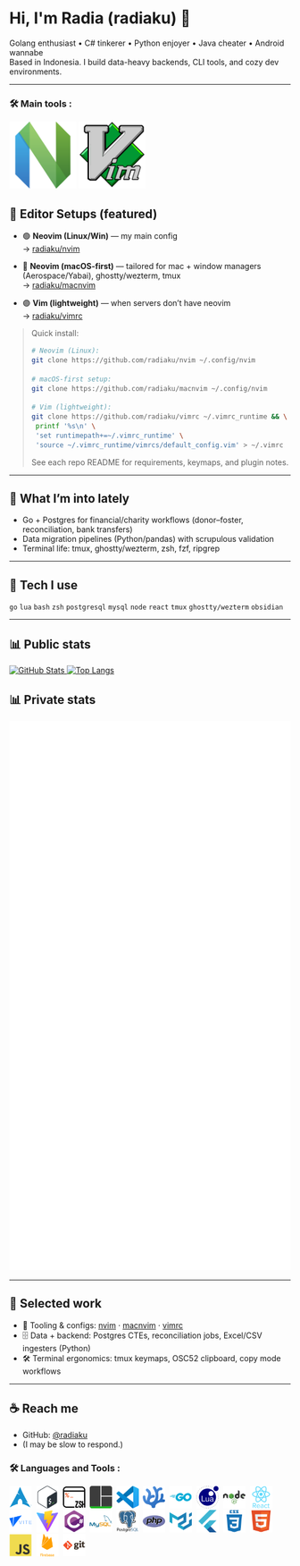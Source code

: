 # Hi, I'm Radia (radiaku) 👋

Golang enthusiast • C# tinkerer • Python enjoyer • Java cheater • Android wannabe  
Based in Indonesia. I build data-heavy backends, CLI tools, and cozy dev environments.

---


### :hammer_and_wrench:  Main tools :
<div>
    <img src="https://github.com/devicons/devicon/blob/master/icons/neovim/neovim-original.svg" title="Neovim" **alt="Neovim" width="120" height="120"/>
    <img src="https://github.com/devicons/devicon/blob/master/icons/vim/vim-original.svg" title="Vim" **alt="Vim" width="120" height="120"/>
</div>

## 🔧 Editor Setups (featured)

- 🟢 **Neovim (Linux/Win)** — my main config  
  → [radiaku/nvim](https://github.com/radiaku/nvim)

- 🍎 **Neovim (macOS-first)** — tailored for mac + window managers (Aerospace/Yabai), ghostty/wezterm, tmux  
  → [radiaku/macnvim](https://github.com/radiaku/macnvim)

- 🟣 **Vim (lightweight)** — when servers don’t have neovim  
  → [radiaku/vimrc](https://github.com/radiaku/vimrc)

> Quick install:
>
> ```bash
> # Neovim (Linux):
> git clone https://github.com/radiaku/nvim ~/.config/nvim
>
> # macOS-first setup:
> git clone https://github.com/radiaku/macnvim ~/.config/nvim
>
> # Vim (lightweight):
> git clone https://github.com/radiaku/vimrc ~/.vimrc_runtime && \
>  printf '%s\n' \
>  'set runtimepath+=~/.vimrc_runtime' \
>  'source ~/.vimrc_runtime/vimrcs/default_config.vim' > ~/.vimrc
> ```
>
> See each repo README for requirements, keymaps, and plugin notes.

---

## 🚀 What I’m into lately

- Go + Postgres for financial/charity workflows (donor–foster, reconciliation, bank transfers)
- Data migration pipelines (Python/pandas) with scrupulous validation
- Terminal life: tmux, ghostty/wezterm, zsh, fzf, ripgrep

---

## 🧰 Tech I use

`go` `lua` `bash` `zsh` `postgresql` `mysql` `node` `react` `tmux` `ghostty/wezterm` `obsidian`

---

## 📊 Public stats

<a href="https://github.com/radiaku">
  <img alt="GitHub Stats" src="https://github-readme-stats.vercel.app/api?username=radiaku&show_icons=true&hide_title=true&theme=transparent" />
</a>

<a href="https://github.com/radiaku">
  <img alt="Top Langs" src="https://github-readme-stats.vercel.app/api/top-langs/?username=radiaku&layout=compact&theme=transparent" />
</a>

## 📊 Private stats
<img alt="GitHub Metrics" src="./github-metrics.svg" />


---

## 📌 Selected work

- 🧪 Tooling & configs: [nvim](https://github.com/radiaku/nvim) · [macnvim](https://github.com/radiaku/macnvim) · [vimrc](https://github.com/radiaku/vimrc)
- 🗄️ Data + backend: Postgres CTEs, reconciliation jobs, Excel/CSV ingesters (Python)
- 🛠️ Terminal ergonomics: tmux keymaps, OSC52 clipboard, copy mode workflows

---

## ☕ Reach me

- GitHub: [@radiaku](https://github.com/radiaku)
- (I may be slow to respond.)


### :hammer_and_wrench: Languages and Tools :
<div>
  <img src="https://github.com/devicons/devicon/blob/master/icons/archlinux/archlinux-original.svg" title="Archlinux" alt="Archlinux" width="40" height="40"/>&nbsp;
  <img src="https://github.com/devicons/devicon/blob/master/icons/bash/bash-original.svg" title="bash" alt="bash" width="40" height="40"/>&nbsp;
  <img src="https://github.com/devicons/devicon/blob/master/icons/zsh/zsh-original.svg" title="zsh" alt="zsh" width="40" height="40"/>&nbsp;
  <img src="https://github.com/devicons/devicon/blob/master/icons/tmux/tmux-original.svg" title="tmux" alt="tmux" width="40" height="40"/>&nbsp;
  <img src="https://github.com/devicons/devicon/blob/master/icons/vscode/vscode-original.svg" title="vscode" alt="vscode" width="40" height="40"/>&nbsp;
  <img src="https://github.com/devicons/devicon/blob/master/icons/vscodium/vscodium-original.svg" title="vscodium" alt="vscodium" width="40" height="40"/>&nbsp;
  <img src="https://github.com/devicons/devicon/blob/master/icons/go/go-original-wordmark.svg" title="go" alt="go" width="40" height="40"/>&nbsp;
  <img src="https://github.com/devicons/devicon/blob/master/icons/lua/lua-original.svg" title="lua" alt="lua" width="40" height="40"/>&nbsp;
  <img src="https://github.com/devicons/devicon/blob/master/icons/nodejs/nodejs-original-wordmark.svg" title="NodeJS" alt="NodeJS" width="40" height="40"/>&nbsp;
  <img src="https://github.com/devicons/devicon/blob/master/icons/react/react-original-wordmark.svg" title="React" alt="React" width="40" height="40"/>&nbsp;
  <img src="https://github.com/devicons/devicon/blob/master/icons/vite/vite-original-wordmark.svg" title="vite" alt="vite" width="40" height="40"/>&nbsp;
  <img src="https://github.com/devicons/devicon/blob/master/icons/vitejs/vitejs-original.svg" title="vitejs" alt="vitejs" width="40" height="40"/>&nbsp;
  <img src="https://github.com/devicons/devicon/blob/master/icons/csharp/csharp-original.svg" title="Csharp" alt="Csharp" width="40" height="40"/>&nbsp;
  <img src="https://github.com/devicons/devicon/blob/master/icons/mysql/mysql-original-wordmark.svg" title="MySQL"  alt="MySQL" width="40" height="40"/>&nbsp;
  <img src="https://github.com/devicons/devicon/blob/master/icons/postgresql/postgresql-original-wordmark.svg" title="Postgresql"  alt="Postgresql" width="40" height="40"/>&nbsp;
  <img src="https://github.com/devicons/devicon/blob/master/icons/php/php-original.svg" title="Php" alt="Php" width="40" height="40"/>&nbsp;
  <img src="https://github.com/devicons/devicon/blob/master/icons/materialui/materialui-original.svg" title="Material UI" alt="Material UI" width="40" height="40"/>&nbsp;
  <img src="https://github.com/devicons/devicon/blob/master/icons/flutter/flutter-original.svg" title="Flutter" alt="Flutter" width="40" height="40"/>&nbsp;
  <img src="https://github.com/devicons/devicon/blob/master/icons/css3/css3-plain-wordmark.svg"  title="CSS3" alt="CSS" width="40" height="40"/>&nbsp;
  <img src="https://github.com/devicons/devicon/blob/master/icons/html5/html5-original.svg" title="HTML5" alt="HTML" width="40" height="40"/>&nbsp;
  <img src="https://github.com/devicons/devicon/blob/master/icons/javascript/javascript-original.svg" title="JavaScript" alt="JavaScript" width="40" height="40"/>&nbsp;
  <img src="https://github.com/devicons/devicon/blob/master/icons/firebase/firebase-plain-wordmark.svg" title="Firebase" alt="Firebase" width="40" height="40"/>&nbsp;
  <img src="https://github.com/devicons/devicon/blob/master/icons/git/git-original-wordmark.svg" title="Git" **alt="Git" width="40" height="40" />&nbsp;
</div>









